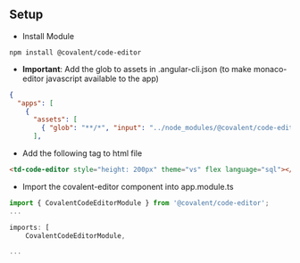 ## Setup

* Install Module
```
npm install @covalent/code-editor
```
* **Important**: Add the glob to assets in .angular-cli.json (to make monaco-editor javascript available to the app)
```json
{
  "apps": [
    {
      "assets": [
        { "glob": "**/*", "input": "../node_modules/@covalent/code-editor/assets/monaco", "output": "./assets/monaco/" }
      ],
```
* Add the following tag to html file
```html
<td-code-editor style="height: 200px" theme="vs" flex language="sql"></td-code-editor>
```
* Import the covalent-editor component into app.module.ts
```typescript
import { CovalentCodeEditorModule } from '@covalent/code-editor';
...

imports: [
    CovalentCodeEditorModule,

...
```